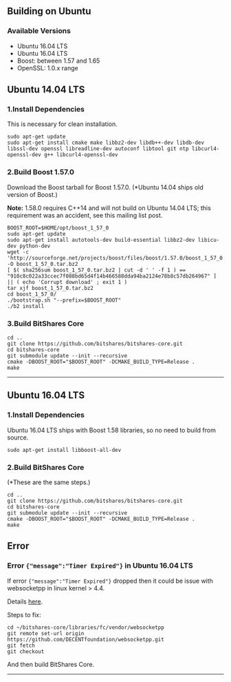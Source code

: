 ## Building on Ubuntu

### Available Versions
- Ubuntu 16.04 LTS
- Ubuntu 16.04 LTS
- Boost: between 1.57 and 1.65
- OpenSSL: 1.0.x range

## Ubuntu 14.04 LTS

### 1.Install Dependencies
This is necessary for clean installation.

    sudo apt-get update
    sudo apt-get install cmake make libbz2-dev libdb++-dev libdb-dev libssl-dev openssl libreadline-dev autoconf libtool git ntp libcurl4-openssl-dev g++ libcurl4-openssl-dev

### 2.Build Boost 1.57.0

Download the Boost tarball for Boost 1.57.0. (*Ubuntu 14.04 ships old version of Boost.) 

**Note:** 1.58.0 requires C++14 and will not build on Ubuntu 14.04 LTS; this requirement was an accident, see this mailing list post.

    BOOST_ROOT=$HOME/opt/boost_1_57_0
    sudo apt-get update
    sudo apt-get install autotools-dev build-essential libbz2-dev libicu-dev python-dev
    wget -c 'http://sourceforge.net/projects/boost/files/boost/1.57.0/boost_1_57_0.tar.bz2/download' -O boost_1_57_0.tar.bz2
    [ $( sha256sum boost_1_57_0.tar.bz2 | cut -d ' ' -f 1 ) == "910c8c022a33ccec7f088bd65d4f14b466588dda94ba2124e78b8c57db264967" ] || ( echo 'Corrupt download' ; exit 1 )
    tar xjf boost_1_57_0.tar.bz2
    cd boost_1_57_0/
    ./bootstrap.sh "--prefix=$BOOST_ROOT"
    ./b2 install

### 3.Build BitShares Core

    cd ..
    git clone https://github.com/bitshares/bitshares-core.git
    cd bitshares-core
    git submodule update --init --recursive
    cmake -DBOOST_ROOT="$BOOST_ROOT" -DCMAKE_BUILD_TYPE=Release .
    make 

***

## Ubuntu 16.04 LTS

### 1.Install Dependencies
Ubuntu 16.04 LTS ships with Boost 1.58 libraries, so no need to build from source.

    sudo apt-get install libboost-all-dev


### 2.Build BitShares Core
(*These are the same steps.) 

    cd ..
    git clone https://github.com/bitshares/bitshares-core.git
    cd bitshares-core
    git submodule update --init --recursive
    cmake -DBOOST_ROOT="$BOOST_ROOT" -DCMAKE_BUILD_TYPE=Release .
    make 


## Error 

### Error `{"message":"Timer Expired"}` in Ubuntu 16.04 LTS

If error `{"message":"Timer Expired"}` dropped then it could be issue with websocketpp in linux kernel > 4.4.

Details [here](https://github.com/DECENTfoundation/DECENT-Network/issues/194).

Steps to fix:

    cd ~/bitshares-core/libraries/fc/vendor/websocketpp
    git remote set-url origin https://github.com/DECENTfoundation/websocketpp.git
    git fetch
    git checkout 

And then build BitShares Core.


***




